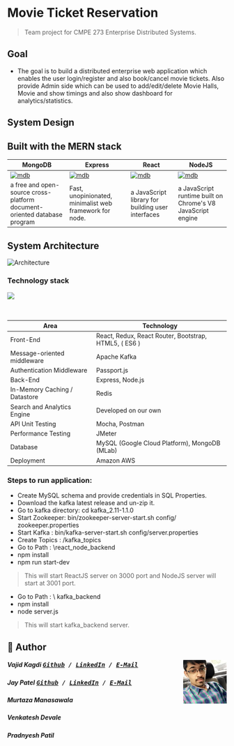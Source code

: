 # Movie Ticket Reservation

> Team project for CMPE 273 Enterprise Distributed Systems.

## Goal

* The goal is to build a distributed enterprise web application which enables the user  login/register and also book/cancel movie tickets. Also provide Admin side which can be used to add/edit/delete Movie Halls, Movie and show timings and also show dashboard for analytics/statistics.

## System Design

## Built with the MERN stack 

|MongoDB|Express|React|NodeJS|
|--|--|--|--|
|[![mdb](https://github.com/mongodb-js/leaf/blob/master/dist/mongodb-leaf_256x256.png?raw=true)](https://www.mongodb.com/)|[![mdb](https://camo.githubusercontent.com/fc61dcbdb7a6e49d3adecc12194b24ab20dfa25b/68747470733a2f2f692e636c6f756475702e636f6d2f7a6659366c4c376546612d3330303078333030302e706e67)](http://expressjs.com/de/)|[![mdb](https://cdn.auth0.com/blog/react-js/react.png)](https://facebook.github.io/react/)|[![mdb](https://camo.githubusercontent.com/9c24355bb3afbff914503b663ade7beb341079fa/68747470733a2f2f6e6f64656a732e6f72672f7374617469632f696d616765732f6c6f676f2d6c696768742e737667)](https://nodejs.org/en/)|
|a free and open-source cross-platform document-oriented database program|Fast, unopinionated, minimalist web framework for node.|a JavaScript library for building user interfaces|a JavaScript runtime built on Chrome's V8 JavaScript engine|


## System Architecture
![Architecture](/Architecture.png)

### Technology stack

![](readme-src/2.png)

<br/>
<table>
<thead>
<tr>
<th>Area</th>
<th>Technology</th>
</tr>
</thead>
<tbody>
	<tr>
		<td>Front-End</td>
		<td>React, Redux, React Router, Bootstrap, HTML5, ( ES6 )</td>
	</tr>
	<tr>
		<td>Message-oriented middleware</td>
		<td>Apache Kafka</td>
	</tr>
	<tr>
		<td>Authentication Middleware</td>
		<td>Passport.js</td>
	</tr>
	<tr>
		<td>Back-End</td>
		<td>Express, Node.js</td>
	</tr>
	<tr>
		<td>In-Memory Caching / Datastore</td>
		<td>Redis</td>
	</tr>
	<tr>
		<td>Search and Analytics Engine</td>
		<td>Developed on our own</td>
	</tr>
	<tr>
		<td>API Unit Testing</td>
		<td>Mocha, Postman</td>
	</tr>
	<tr>
		<td>Performance Testing</td>
		<td>JMeter</td>
	</tr>
	<tr>
		<td>Database</td>
		<td>MySQL (Google Cloud Platform), MongoDB (MLab)</td>
	</tr>
    <tr>
		<td>Deployment</td>
		<td>Amazon AWS</td>
	</tr>
</tbody>
</table>

### Steps to run application:

*	Create MySQL schema and provide credentials in SQL Properties.
*	Download the kafka latest release and un-zip it.
*	Go to kafka directory: cd kafka_2.11-1.1.0
*	Start Zookeeper: bin/zookeeper-server-start.sh config/ zookeeper.properties
*	Start Kafka :  bin/kafka-server-start.sh config/server.properties
*	Create Topics : /kafka_topics
* Go to Path : \react_node_backend
* npm install
* npm run start-dev

> This will start ReactJS server on 3000 port and NodeJS server will start at 3001 port.

* Go to Path : \ kafka_backend
* npm install
*	node server.js

> This will start kafka_backend server.

## 📝 Author
[<img src="https://github.com/heyitsvajid/heyitsvajid.github.io/blob/master/img/profile.jpg" align="right" height="100">](https://github.com/heyitsvajid)

##### Vajid Kagdi <kbd> [Github](https://github.com/heyitsvajid) / [LinkedIn](https://www.linkedin.com/in/heyitsvajid) / [E-Mail](mailto:vajid9@gmail.com)</kbd>
##### Jay Patel <kbd> [Github](https://github.com/pateljay134) / [LinkedIn](https://www.linkedin.com/in/pateljay134) / [E-Mail](mailto:pateljay134@gmail.com) </kbd>
##### Murtaza Manasawala <kbd> </kbd>
##### Venkatesh Devale <kbd> </kbd>
##### Pradnyesh Patil <kbd> </kbd>
